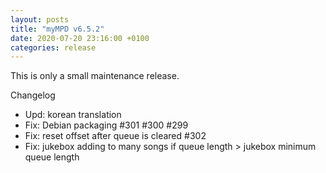 ```yaml
---
layout: posts
title: "myMPD v6.5.2"
date: 2020-07-20 23:16:00 +0100
categories: release
---
```


This is only a small maintenance release.

Changelog
- Upd: korean translation
- Fix: Debian packaging #301 #300 #299 
- Fix: reset offset after queue is cleared #302 
- Fix: jukebox adding to many songs if queue length > jukebox minimum queue length
